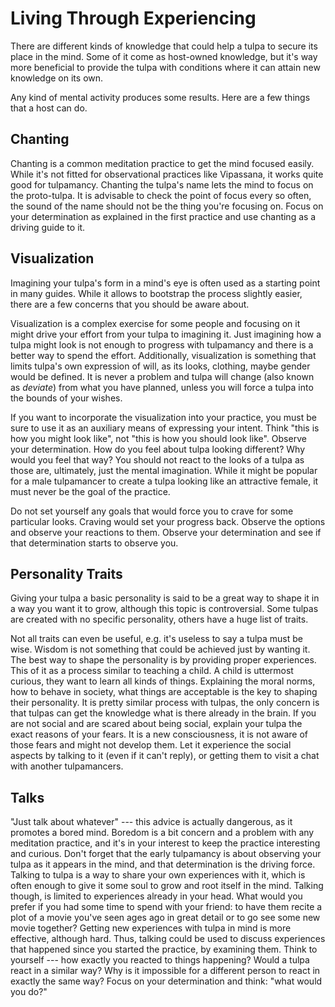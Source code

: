 # Living Through Experiencing

There are different kinds of knowledge that could help a tulpa to secure its place in the mind. Some of it come as host-owned knowledge, but it's way more beneficial to provide the tulpa with conditions where it can attain new knowledge on its own.

Any kind of mental activity produces some results. Here are a few things that a host can do.

## Chanting

Chanting is a common meditation practice to get the mind focused easily. While it's not fitted for observational practices like Vipassana, it works quite good for tulpamancy. Chanting the tulpa's name lets the mind to focus on the proto-tulpa. It is advisable to check the point of focus every so often, the sound of the name should not be the thing you're focusing on. Focus on your determination as explained in the first practice and use chanting as a driving guide to it.

## Visualization

Imagining your tulpa's form in a mind's eye is often used as a starting point in many guides. While it allows to bootstrap the process slightly easier, there are a few concerns that you should be aware about.

Visualization is a complex exercise for some people and focusing on it might drive your effort from your tulpa to imagining it. Just imagining how a tulpa might look is not enough to progress with tulpamancy and there is a better way to spend the effort. Additionally, visualization is something that limits tulpa's own expression of will, as its looks, clothing, maybe gender would be defined. It is never a problem and tulpa will change (also known as *deviate*) from what you have planned, unless you will force a tulpa into the bounds of your wishes.

If you want to incorporate the visualization into your practice, you must be sure to use it as an auxiliary means of expressing your intent. Think "this is how you might look like", not "this is how you should look like". Observe your determination. How do you feel about tulpa looking different? Why would you feel that way? You should not react to the looks of a tulpa as those are, ultimately, just the mental imagination. While it might be popular for a male tulpamancer to create a tulpa looking like an attractive female, it must never be the goal of the practice.

Do not set yourself any goals that would force you to crave for some particular looks. Craving would set your progress back. Observe the options and observe your reactions to them. Observe your determination and see if that determination starts to observe you.

## Personality Traits

Giving your tulpa a basic personality is said to be a great way to shape it in a way you want it to grow, although this topic is controversial. Some tulpas are created with no specific personality, others have a huge list of traits.

Not all traits can even be useful, e.g. it's useless to say a tulpa must be wise. Wisdom is not something that could be achieved just by wanting it. The best way to shape the personality is by providing proper experiences. This of it as a process similar to teaching a child. A child is uttermost curious, they want to learn all kinds of things. Explaining the moral norms, how to behave in society, what things are acceptable is the key to shaping their personality. It is pretty similar process with tulpas, the only concern is that tulpas can get the knowledge what is there already in the brain. If you are not social and are scared about being social, explain your tulpa the exact reasons of your fears. It is a new consciousness, it is not aware of those fears and might not develop them. Let it experience the social aspects by talking to it (even if it can't reply), or getting them to visit a chat with another tulpamancers.

## Talks

"Just talk about whatever" --- this advice is actually dangerous, as it promotes a bored mind. Boredom is a bit concern and a problem with any meditation practice, and it's in your interest to keep the practice interesting and curious. Don't forget that the early tulpamancy is about observing your tulpa as it appears in the mind, and that determination is the driving force. Talking to tulpa is a way to share your own experiences with it, which is often enough to give it some soul to grow and root itself in the mind. Talking though, is limited to experiences already in your head. What would you prefer if you had some time to spend with your friend: to have them recite a plot of a movie you've seen ages ago in great detail or to go see some new movie together? Getting new experiences with tulpa in mind is more effective, although hard. Thus, talking could be used to discuss experiences that happened since you started the practice, by examining them. Think to yourself --- how exactly you reacted to things happening? Would a tulpa react in a similar way? Why is it impossible for a different person to react in exactly the same way? Focus on your determination and think: "what would you do?"
